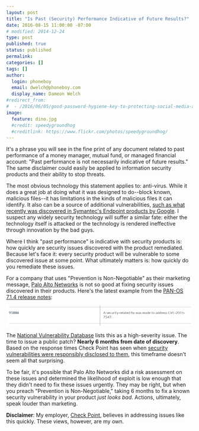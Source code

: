 ```yaml
---
layout: post
title: "Is Past (Security) Performance Indicative of Future Results?"
date: 2016-08-15 11:00:00 -07:00
# modified: 2014-12-24
type: post
published: true
status: published
permalink: 
categories: []
tags: []
author:
  login: phoneboy
  email: dwelch@phoneboy.com
  display_name: Dameon Welch
#redirect_from:
#  - /2016/06/05/good-password-hygiene-key-to-protecting-social-media-accounts/
image:
  feature: dino.jpg
  #credit: speedygroundhog
  #creditlink: https://www.flickr.com/photos/speedygroundhog/
---
```

It's a phrase you will see in the fine print of any document related to past performance of a money manager, mutual fund, or managed financial account: "Past performance is not necessarily indicative of future results." The same disclaimer could easily be applied to information security products and their ability to stop threats. 

The most obvious technology this statement applies to: anti-virus. While it does a great job at doing what it was designed to do--block known, malicious files--it has limitations in the kinds of malicious files it can identify. It also can be a source of additional vulnerabilities, [such as what recently was discovered in Symantec's Endpoint products by Google](http://www.scmagazine.com/vulnerabilities-in-symantec-products-create-worst-case-scenario-users-urged-to-update/article/506853/). I suspect any widely security technology will suffer a similar fate: either the technology itself is attacked or the technology is rendered ineffective through innovation by the bad guys.

Where I think "past performance" is indicative with security products is: how quickly are security issues discovered with the product remediated. Because let's face it: every security product will be vulnerable to some discovered issue at some point. What ultimately matters is: how quickly do you remediate these issues. 

For a company that uses "Prevention is Non-Negotiable" as their marketing message, [Palo Alto Networks](http://paloaltonetworks.security) is not so good at fixing security issues discovered in their products. Here's the latest example from the [PAN-OS 7.1.4 release notes](https://www.paloaltonetworks.com/documentation/71/pan-os/pan-os-release-notes/pan-os-7-1-4-addressed-issues#91886):

![PAN OS 7.1.4 Fixed CVE](/images/panos-714-cve.png)

The [National Vulnerability Database](https://web.nvd.nist.gov/view/vuln/detail?vulnId=CVE-2015-7547) lists this as a high-severity issue. The time to issue a public patch? **Nearly 6 months from date of discovery**. Based on the response times Check Point has seen when [security vulnerabilities were responsibly disclosed to them](https://www.checkpoint.com/3rd-party-security-vulnerabilities-advisories/), this timeframe doesn't seem all that surprising.

To be fair, it's possible that Palo Alto Networks did a risk assessment on these issues and determined the likelihood of exploit is low enough that they didn't need to fix these issues urgently. They may be right, but when you preach "Prevention is Non-Negotiable," taking 6 months to fix a known security vulnerability in your product *just looks bad*. Actions, ultimately, speak louder than marketing.

**Disclaimer**: My employer, [Check Point](https://www.checkpoint.com), believes in addressing issues like this quickly. These views, however, are my own. 
